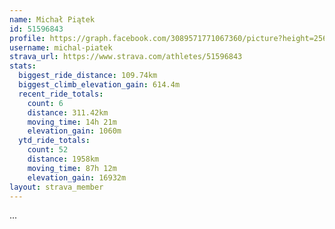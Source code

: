 ```yaml
---
name: Michał Piątek
id: 51596843
profile: https://graph.facebook.com/3089571771067360/picture?height=256&width=256
username: michal-piatek
strava_url: https://www.strava.com/athletes/51596843
stats:
  biggest_ride_distance: 109.74km
  biggest_climb_elevation_gain: 614.4m
  recent_ride_totals:
    count: 6
    distance: 311.42km
    moving_time: 14h 21m
    elevation_gain: 1060m
  ytd_ride_totals:
    count: 52
    distance: 1958km
    moving_time: 87h 12m
    elevation_gain: 16932m
layout: strava_member
--- 
```

...
